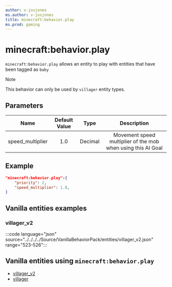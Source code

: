 ```yaml
---
author: v-josjones
ms.author: v-josjones
title: minecraft:behavior.play
ms.prod: gaming
---
```


# minecraft:behavior.play

`minecraft:behavior.play` allows an entity to play with entities that have been tagged as `baby`

> [!NOTE]
> This behavior can only be used by `villager` entity types.

## Parameters

|Name |Default Value  |Type  |Description  |
|:---------:|:---------:|:---------:|:---------:|
|speed_multiplier| 1.0| Decimal| Movement speed multiplier of the mob when using this AI Goal |

## Example

```json
"minecraft:behavior.play":{
    "priority": 2,
    "speed_multiplier": 1.0,
}
```

## Vanilla entities examples

### villager_v2

:::code language="json" source="../../../../Source/VanillaBehaviorPack/entities/villager_v2.json" range="523-526":::

## Vanilla entities using `minecraft:behavior.play`

- [villager_v2](../../../../Source/VanillaBehaviorPack_Snippets/entities/villager_v2.md)
- [villager](../../../../Source/VanillaBehaviorPack_Snippets/entities/villager.md)
